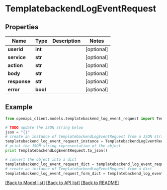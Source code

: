 # TemplatebackendLogEventRequest


## Properties

Name | Type | Description | Notes
------------ | ------------- | ------------- | -------------
**userid** | **int** |  | [optional] 
**service** | **str** |  | [optional] 
**action** | **str** |  | [optional] 
**body** | **str** |  | [optional] 
**response** | **str** |  | [optional] 
**error** | **bool** |  | [optional] 

## Example

```python
from openapi_client.models.templatebackend_log_event_request import TemplatebackendLogEventRequest

# TODO update the JSON string below
json = "{}"
# create an instance of TemplatebackendLogEventRequest from a JSON string
templatebackend_log_event_request_instance = TemplatebackendLogEventRequest.from_json(json)
# print the JSON string representation of the object
print TemplatebackendLogEventRequest.to_json()

# convert the object into a dict
templatebackend_log_event_request_dict = templatebackend_log_event_request_instance.to_dict()
# create an instance of TemplatebackendLogEventRequest from a dict
templatebackend_log_event_request_form_dict = templatebackend_log_event_request.from_dict(templatebackend_log_event_request_dict)
```
[[Back to Model list]](../README.md#documentation-for-models) [[Back to API list]](../README.md#documentation-for-api-endpoints) [[Back to README]](../README.md)


